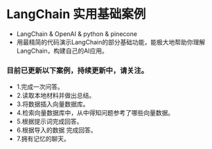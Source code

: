 # LangChain 实用基础案例
* LangChain & OpenAI & python & pinecone
* 用最精简的代码演示LangChain的部分基础功能，能极大地帮助你理解LangChain，构建自己的AI应用。


### 目前已更新以下案例，持续更新中，请关注。
* 1.完成一次问答。
* 2.读取本地材料并做出总结。
* 3.将数据插入向量数据库。
* 4.检索向量数据库中，从中得知问题参考了哪些向量数据。
* 5.根据提示词完成回答。
* 6.根据导入的数据 完成回答。
* 7.拥有记忆的聊天。
